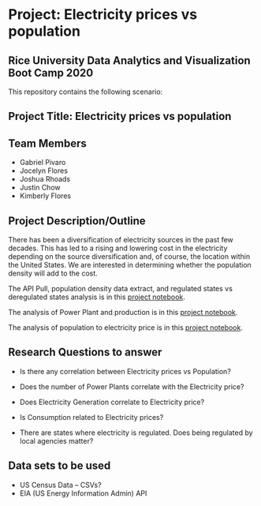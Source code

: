 # Project: Electricity prices vs population

## Rice University Data Analytics and Visualization Boot Camp 2020

This repository contains the following scenario:

## Project Title: Electricity prices vs population

## Team Members

* Gabriel Pivaro
* Jocelyn Flores
* Joshua Rhoads
* Justin Chow
* Kimberly Flores


## Project Description/Outline


There has been a diversification of electricity sources in the past few decades. This has led to a rising and lowering cost in the electricity depending on the source diversification and, of course, the location within the United States. We are interested in determining whether the population density will add to the cost.

The API Pull, population density data extract, and regulated states vs deregulated states analysis is in this [project notebook](./Notebooks/Project_Notebook_API_KF_2.ipynb).

The analysis of Power Plant and production is in this [project notebook](./Notebooks/Project_Notebook_API_KF_GP.ipynb).

The analysis of population to electricity price is in this [project notebook](./Notebooks/population%20visualizations.ipynb).

## Research Questions to answer 

* Is there any correlation between Electricity prices vs Population?

* Does the number of Power Plants correlate with the Electricity price?

* Does Electricity Generation correlate to Electricity price?

* Is Consumption related to Electricity prices?

* There are states where electricity is regulated. Does being regulated by local agencies matter?



## Data sets to be used

* US Census Data – CSVs?
* EIA (US Energy Information Admin) API



